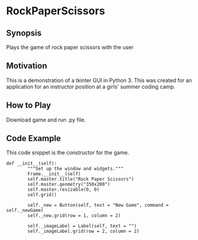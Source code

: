 # RockPaperScissors

## Synopsis
Plays the game of rock paper scissors with the user

## Motivation
This is a demonstration of a tkinter GUI in Python 3. This was created for an application for an instructor position at a girls' summer coding camp.

## How to Play
Download game and run .py file. 

## Code Example
This code snippet is the constructor for the game.
```
def __init__(self):
		"""Set up the window and widgets."""
		Frame.__init__(self)
		self.master.title("Rock Paper Scissors")
		self.master.geometry("350x200")
		self.master.resizable(0, 0)
		self.grid()
		
		self._new = Button(self, text = "New Game", command = self._newGame)
		self._new.grid(row = 1, column = 2)
		
		self._imageLabel = Label(self, text = "")
		self._imageLabel.grid(row = 2, column = 2)
```
